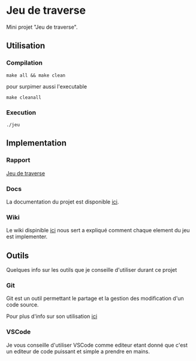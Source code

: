 # Jeu de traverse

Mini projet "Jeu de traverse".

## Utilisation

### Compilation

```shell
make all && make clean
```

pour surpimer aussi l'executable

```shell
make cleanall
```

### Execution

```shell
./jeu
```

## Implementation

### Rapport

[Jeu de traverse](Doc/Latex/Jeu_de_traverse.pdf)

### Docs

La documentation du projet est disponible [ici](https://obito.fr/docs/jeuTraversse/index.html).

### Wiki

Le wiki dispinible [ici](Doc/wiki/Wiki.md) nous sert a expliqué comment chaque element du jeu est implementer.

## Outils

Quelques info sur les outils que je conseille d'utiliser durant ce projet

### Git

Git est un outil permettant le partage et la gestion des modification d'un code source.

Pour plus d'info sur son utilisation [ici](Doc/GIT.md)

### VSCode

Je vous conseille d'utiliser VSCode comme editeur etant donné que c'est un editeur de code puissant et simple a prendre en mains.

